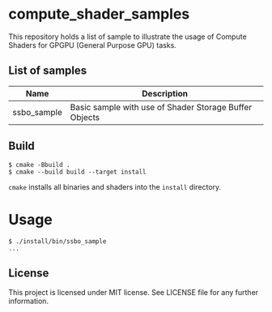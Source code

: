 # compute_shader_samples

This repository holds a list of sample to illustrate the usage of Compute Shaders for GPGPU (General Purpose GPU) tasks.

## List of samples

| Name | Description |
|---|---|
| ssbo_sample | Basic sample with use of Shader Storage Buffer Objects |


## Build

```
$ cmake -Bbuild .
$ cmake --build build --target install
```

`cmake` installs all binaries and shaders into the `install` directory.

# Usage

```
$ ./install/bin/ssbo_sample
...
```

## License

This project is licensed under MIT license. See LICENSE file for any further information.